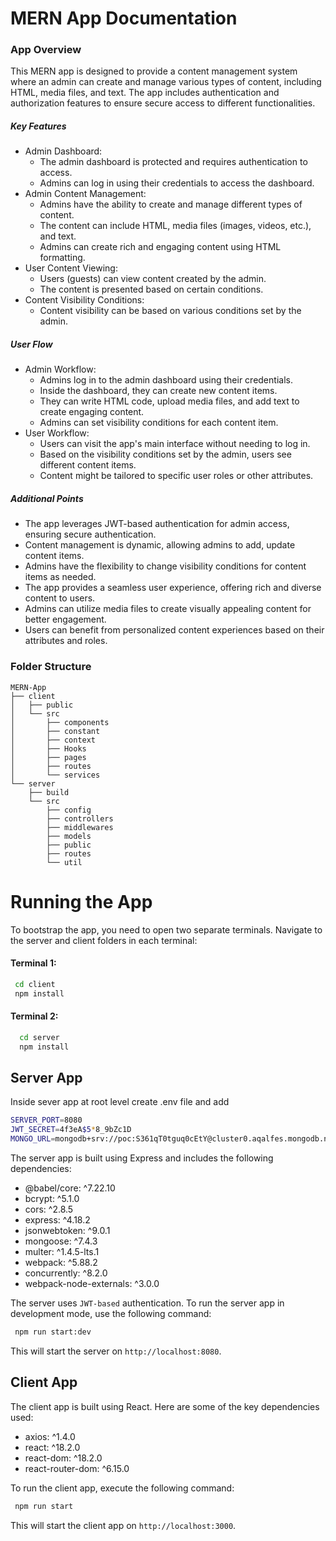 # MERN App Documentation

### App Overview

This MERN app is designed to provide a content management system where an admin can create and manage various types of content, including HTML, media files, and text. The app includes authentication and authorization features to ensure secure access to different functionalities.

##### Key Features

- Admin Dashboard:
  - The admin dashboard is protected and requires authentication to access.
  - Admins can log in using their credentials to access the dashboard.
- Admin Content Management:
  - Admins have the ability to create and manage different types of content.
  - The content can include HTML, media files (images, videos, etc.), and text.
  - Admins can create rich and engaging content using HTML formatting.
- User Content Viewing:
  - Users (guests) can view content created by the admin.
  - The content is presented based on certain conditions.
- Content Visibility Conditions:
  - Content visibility can be based on various conditions set by the admin.

##### User Flow

- Admin Workflow:
  - Admins log in to the admin dashboard using their credentials.
  - Inside the dashboard, they can create new content items.
  - They can write HTML code, upload media files, and add text to create engaging content.
  - Admins can set visibility conditions for each content item.
- User Workflow:
  - Users can visit the app's main interface without needing to log in.
  - Based on the visibility conditions set by the admin, users see different content items.
  - Content might be tailored to specific user roles or other attributes.

##### Additional Points

- The app leverages JWT-based authentication for admin access, ensuring secure authentication.
- Content management is dynamic, allowing admins to add, update content items.
- Admins have the flexibility to change visibility conditions for content items as needed.
- The app provides a seamless user experience, offering rich and diverse content to users.
- Admins can utilize media files to create visually appealing content for better engagement.
- Users can benefit from personalized content experiences based on their attributes and roles.

### Folder Structure
```
MERN-App
├── client
│   ├── public
│   └── src
│       ├── components
│       ├── constant
│       ├── context
│       ├── Hooks
│       ├── pages
│       ├── routes
│       └── services
└── server
    ├── build
    └── src
        ├── config
        ├── controllers
        ├── middlewares
        ├── models
        ├── public
        ├── routes
        └── util
```

# Running the App

To bootstrap the app, you need to open two separate terminals. Navigate to the server and client folders in each terminal:

#### Terminal 1:

```bash
 cd client
 npm install
```

#### Terminal 2:

```bash
  cd server
  npm install
```

## Server App

Inside sever app at root level create .env file and add

```bash
SERVER_PORT=8080
JWT_SECRET=4f3eA$5*8_9bZc1D
MONGO_URL=mongodb+srv://poc:S361qT0tguq0cEtY@cluster0.aqalfes.mongodb.net/?retryWrites=true&w=majority
```

The server app is built using Express and includes the following dependencies:

- @babel/core: ^7.22.10
- bcrypt: ^5.1.0
- cors: ^2.8.5
- express: ^4.18.2
- jsonwebtoken: ^9.0.1
- mongoose: ^7.4.3
- multer: ^1.4.5-lts.1
- webpack: ^5.88.2
- concurrently: ^8.2.0
- webpack-node-externals: ^3.0.0

The server uses `JWT-based` authentication.
To run the server app in development mode, use the following command:

```bash
 npm run start:dev
```

This will start the server on `http://localhost:8080`.

## Client App

The client app is built using React. Here are some of the key dependencies used:

- axios: ^1.4.0
- react: ^18.2.0
- react-dom: ^18.2.0
- react-router-dom: ^6.15.0

To run the client app, execute the following command:

```bash
 npm run start
```

This will start the client app on `http://localhost:3000`.
